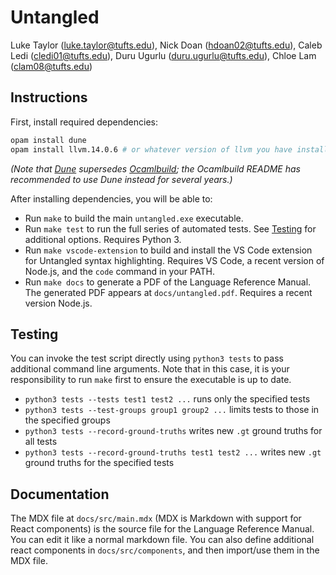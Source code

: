 # Untangled

Luke Taylor (luke.taylor@tufts.edu),
Nick Doan (hdoan02@tufts.edu),
Caleb Ledi (cledi01@tufts.edu),
Duru Ugurlu (duru.ugurlu@tufts.edu),
Chloe Lam (clam08@tufts.edu)


## Instructions
First, install required dependencies:
```sh
opam install dune
opam install llvm.14.0.6 # or whatever version of llvm you have installed
```
*(Note that [Dune](https://github.com/ocaml/dune) supersedes [Ocamlbuild](https://github.com/ocaml/ocamlbuild);
the Ocamlbuild README has recommended to use Dune instead for several years.)*

After installing dependencies, you will be able to:
- Run `make` to build the main `untangled.exe` executable.
- Run `make test` to run the full series of automated tests. See [Testing](#testing) for
  additional options. Requires Python 3.
- Run `make vscode-extension` to build and install the VS Code extension for Untangled syntax
  highlighting. Requires VS Code, a recent version of Node.js, and the `code` command in your PATH.
- Run `make docs` to generate a PDF of the Language Reference Manual. The generated PDF appears at
  `docs/untangled.pdf`. Requires a recent version Node.js.


## Testing
You can invoke the test script directly using `python3 tests` to pass additional command line
arguments. Note that in this case, it is your responsibility to run `make` first to ensure the
executable is up to date.
- `python3 tests --tests test1 test2 ...` runs only the specified tests
- `python3 tests --test-groups group1 group2 ...` limits tests to those in the specified groups
- `python3 tests --record-ground-truths` writes new `.gt` ground truths for all tests
- `python3 tests --record-ground-truths test1 test2 ...` writes new `.gt` ground truths for the
  specified tests


## Documentation
The MDX file at `docs/src/main.mdx` (MDX is Markdown with support for React components) is the
source file for the Language Reference Manual. You can edit it like a normal markdown file. You can
also define additional react components in `docs/src/components`, and then import/use them in the
MDX file.
